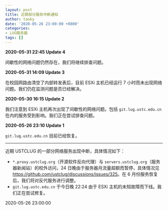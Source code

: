 ```yaml
---
layout: post
title: 近期部分服务中断通知
author: taoky
date: '2020-05-26 23:00:00 +0800'
categories:
- LUG服务器
tags: []
---
```


**2020-05-31 22:45 Update 4**

间歇性的网络问题仍然存在，我们将继续排查问题。

**2020-05-31 14:09 Update 3**

在校园网路由清空了内部转发表后，目前 ESXi 主机已经运行 7 小时而未出现网络问题。我们仍在监测问题是否已经解决。

**2020-05-30 16:15 Update 2**

我们注意到 ESXi 主机再次出现了间歇性的网络问题。包括 `git.lug.ustc.edu.cn` 在内的服务受到影响。我们正在尝试排查问题。

**2020-05-26 23:10 Update 1**

`git.lug.ustc.edu.cn` 目前已经恢复。

---

近期 USTCLUG 的一部分网络服务出现中断，具体情况如下：

- `*.proxy.ustclug.org`（开源软件反向代理）与 `servers.ustclug.org`（服务器新闻站）的校外访问，24 日晚由于服务器月流量超额而暂停，具体情况见 <https://github.com/ustclug/discussions/issues/325>。在 6 月份服务恢复后，我们将对反代服务进行调整。
- `git.lug.ustc.edu.cn` 于今日晚 22:24 由于 ESXi 主机的未知故障而下线。我们正在尝试修复。

2020-05-26 23:00:00
